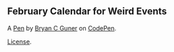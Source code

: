 ## February Calendar for Weird Events

A [Pen](https://codepen.io/bgoonz/pen/LYeWLXG) by [Bryan C Guner](https://codepen.io/bgoonz) on [CodePen](https://codepen.io).

[License](https://codepen.io/license/pen/LYeWLXG).
